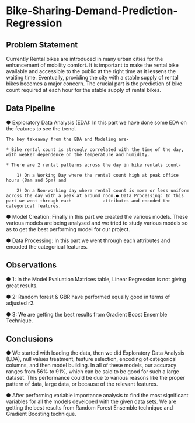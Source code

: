 # Bike-Sharing-Demand-Prediction-Regression

## Problem Statement

Currently Rental bikes are introduced in many urban cities for the enhancement of mobility comfort. It is important to make the rental bike available and accessible to the public at the right time as it lessens the waiting time. Eventually, providing the city with a stable supply of rental bikes becomes a major concern. The crucial part is the prediction of bike count required at each hour for the stable supply of rental bikes.

## Data Pipeline

● Exploratory Data Analysis (EDA): In this part we have done some EDA on the features to see the trend.

    The key takeaway from the EDA and Modeling are-
    
    * Bike rental count is strongly correlated with the time of the day, with weaker dependence on the temperature and humidity.
    
    * There are 2 rental patterns across the day in bike rentals count-
    
        1) On a Working Day where the rental count high at peak office hours (8am and 5pm) and
        
        2) On a Non-working day where rental count is more or less uniform across the day with a peak at around noon.● Data Processing: In this part we went through each            attributes and encoded the categorical features.

● Model Creation: Finally in this part we created the various models. These various models are being analysed and we tried to study various models so as to get the best performing model for our project.

● Data Processing: In this part we went through each attributes and encoded the categorical features.

## Observations

● 1: In the Model Evaluation Matrices table, Linear Regression is not giving great results.

● 2: Random forest & GBR have performed equally good in terms of adjusted r2.

● 3: We are getting the best results from Gradient Boost Ensemble Technique.

## Conclusions

● We started with loading the data, then we did Exploratory Data Analysis (EDA), null values treatment, feature selection, encoding of categorical columns, and then model building. In all of these models, our accuracy ranges from 56% to 91%, which can be said to be good for such a large dataset. This performance could be due to various reasons like the proper pattern of data, large data, or because of the relevant features.

● After performing variable importance analysis to find the most significant variables for all the models developed with the given data sets. We are getting the best results from Random Forest Ensemble technique and Gradient Boosting technique.



